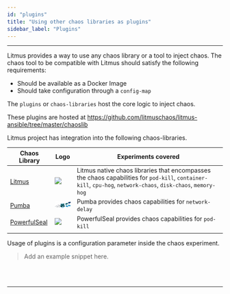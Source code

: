 ```yaml
---
id: "plugins"
title: "Using other chaos libraries as plugins"
sidebar_label: "Plugins"
---
```


---

Litmus provides a way to use any chaos library or a tool to inject chaos. The chaos tool to be compatible with Litmus should satisfy the following requirements:

- Should be available as a Docker Image
- Should take configuration through a `config-map`

The `plugins` or `chaos-libraries` host the core logic to inject chaos.

These plugins are hosted at https://github.com/litmuschaos/litmus-ansible/tree/master/chaoslib

Litmus project has integration into the following chaos-libraries.

| Chaos Library                                                                        | Logo                                                                                                                                                                                      | Experiments covered                                                                                                                                            |
| ------------------------------------------------------------------------------------ | ----------------------------------------------------------------------------------------------------------------------------------------------------------------------------------------- | -------------------------------------------------------------------------------------------------------------------------------------------------------------- |
| <a href="https://github.com/litmuschaos/litmus" target="_blank">Litmus</a>           | <img src="https://camo.githubusercontent.com/953211f24c1c246f7017703f67b9779e4589bf76/68747470733a2f2f6c616e6473636170652e636e63662e696f2f6c6f676f732f6c69746d75732e737667" width="50" /> | Litmus native chaos libraries that encompasses the chaos capabilities for `pod-kill`, `container-kill`, `cpu-hog`, `network-chaos`, `disk-chaos`, `memory-hog` |
| <a href="https://github.com/alexei-led/pumba" target="_blank">Pumba</a>              | <img src="https://github.com/alexei-led/pumba/raw/master/docs/img/pumba_logo.png" width="50"/>                                                                                            | Pumba provides chaos capabilities for `network-delay`                                                                                                          |
| <a href="https://github.com/bloomberg/powerfulseal" target="_blank">PowerfulSeal</a> | <img src="https://github.com/bloomberg/powerfulseal/raw/master/media/powerful-seal.png" width="50"/>                                                                                      | PowerfulSeal provides chaos capabilities for `pod-kill`                                                                                                        |
|                                                                                      |                                                                                                                                                                                           |                                                                                                                                                                |

Usage of plugins is a configuration parameter inside the chaos experiment.

> Add an example snippet here.

<br/>

<br/>

<hr/>

<br/>

<br/>
